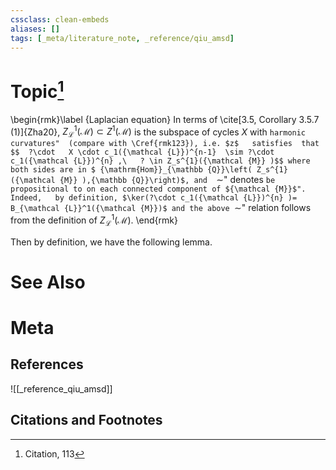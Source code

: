 ```yaml
---
cssclass: clean-embeds
aliases: []
tags: [_meta/literature_note, _reference/qiu_amsd]
---
```

# Topic[^1]
 
\begin{rmk}\label {Laplacian equation}
In terms of  \cite[3.5, Corollary 3.5.7 (1)]{Zha20},  $Z_{\mathcal {L}}^1({\mathcal {M}} )\subset Z ^1({\mathcal {M}} )$ is the subspace of cycles $X$ with ``harmonic curvatures"  (compare with \Cref{rmk123}), i.e. $z$  
satisfies  that 
$$  ?\cdot   X \cdot c_1({\mathcal {L}})^{n-1}  \sim ?\cdot c_1({\mathcal {L}})^{n} ,\   ? \in Z_s^{1}({\mathcal {M}} )$$
where    both sides are in $ {\mathrm{Hom}}_{\mathbb {Q}}\left( Z_s^{1}({\mathcal {M}} ),{\mathbb {Q}}\right)$, and 
  ``$\sim$" denotes ``be propositional to on each connected component of ${\mathcal {M}}$". Indeed,  
 by definition, $\ker(?\cdot c_1({\mathcal {L}})^{n} )= B_{\mathcal {L}}^1({\mathcal {M}})$ and the above ``$\sim$" relation follows from the definition of $Z_{\mathcal {L}}^1({\mathcal {M}} )$.
\end{rmk}

Then by   definition, we  have the following lemma.


# See Also

# Meta
## References
![[_reference_qiu_amsd]]


## Citations and Footnotes
[^1]: Citation, 113